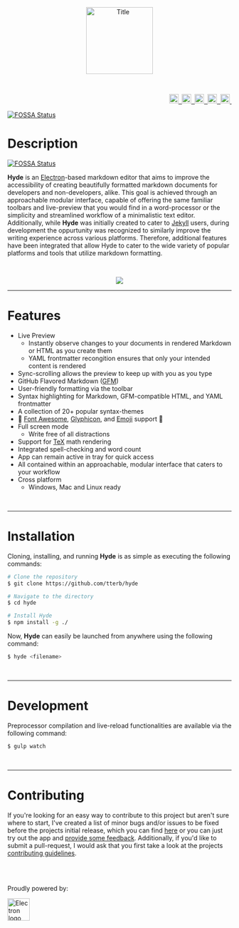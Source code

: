 <p align="center">
  <img alt="Title" height="150" src="https://user-images.githubusercontent.com/16360374/31757195-ba3c3b24-b45c-11e7-8d74-4aef9849c473.png"/>
</p>
<br>
<p align="right">
  <a href="https://travis-ci.org/tterb/Hyde">
    <img alt="Build Status" height="21" src="https://travis-ci.org/tterb/Hyde.svg?branch=master"/>&nbsp;
  </a>
  <a href="https://codeclimate.com/github/JonSn0w/Hyde">
    <img alt="Code Climate" height="21" src="https://codeclimate.com/github/JonSn0w/Hyde/badges/gpa.svg"/>&nbsp;
  </a>
  <a href="https://david-dm.org/tterb/Hyde">
    <img alt="Dependency Status" height="21" src="https://david-dm.org/tterb/Hyde.svg"/>&nbsp;
  </a>
  <a href="https://badge.fury.io/gh/tterb%2FHyde">
    <img alt="Version" height="21" src="https://badge.fury.io/gh/tterb%2FHyde.svg"/>&nbsp;
  </a>
  <a href="https://www.gnu.org/licenses/">
  <img alt="License" height="21" src="https://img.shields.io/badge/License-GPL%20v3-blue.svg"/>&nbsp;
  </a>
  <!-- <a href="https://electron.atom.io/">
    <img src="https://img.shields.io/badge/powered_by-Electron-blue.svg" height="21" title="Electron"/>&nbsp;
  </a> -->
</p>


[![FOSSA Status](https://app.fossa.io/api/projects/git%2Bgithub.com%2Ftterb%2FHyde.svg?type=large)](https://app.fossa.io/projects/git%2Bgithub.com%2Ftterb%2FHyde?ref=badge_large)

# Description
[![FOSSA Status](https://app.fossa.io/api/projects/git%2Bgithub.com%2Ftterb%2FHyde.svg?type=shield)](https://app.fossa.io/projects/git%2Bgithub.com%2Ftterb%2FHyde?ref=badge_shield)



**Hyde** is an [Electron](http://electron.atom.io)-based markdown editor that aims to improve the accessibility of creating beautifully formatted markdown documents for developers and non-developers, alike.
This goal is achieved through an approachable modular interface, capable of offering the same familiar toolbars and live-preview that you would find in a word-processor or the simplicity and streamlined workflow of a minimalistic text editor.
Additionally, while **Hyde** was initially created to cater to [Jekyll](https://jekyllrb.com) users, during development the oppurtunity was recognized to similarly improve the writing experience across various platforms. Therefore, additional features have been integrated that allow Hyde to cater to the wide variety of popular platforms and tools that utilize markdown formatting.

<br>

<p align="center">
  <img src="https://user-images.githubusercontent.com/16360374/31935237-2bd9f582-b863-11e7-8db8-08e078bf61fd.png"/>
</p>

-------------------------

# Features

* Live Preview
  - Instantly observe changes to your documents in rendered Markdown or HTML as you create them
  - YAML frontmatter recongition ensures that only your intended content is rendered
* Sync-scrolling allows the preview to keep up with you as you type
* GitHub Flavored Markdown ([GFM](https://github.github.com/gfm/))
* User-friendly formatting via the toolbar
* Syntax highlighting for Markdown, GFM-compatible HTML, and YAML frontmatter
* A collection of 20+ popular syntax-themes
* :tada: [Font Awesome](http://fontawesome.io), [Glyphicon](http://glyphicons.com/), and [Emoji](https://www.webpagefx.com/tools/emoji-cheat-sheet/) support :tada:
* Full screen mode
  - Write free of all distractions
* Support for [TeX](https://www.latex-project.org/) math rendering
* Integrated spell-checking and word count
* App can remain active in tray for quick access
* All contained within an approachable, modular interface that caters to your workflow
* Cross platform
  - Windows, Mac and Linux ready

<br>

-------------------

# Installation

Cloning, installing, and running **Hyde** is as simple as executing the following commands:

```sh
# Clone the repository
$ git clone https://github.com/tterb/hyde

# Navigate to the directory
$ cd hyde

# Install Hyde
$ npm install -g ./
```

Now, **Hyde** can easily be launched from anywhere using the following command:

```sh
$ hyde <filename>
```
<br>

-------------------

# Development

Preprocessor compilation and live-reload functionalities are available via the following command:

```sh
$ gulp watch
```

<br>

-------------------

# Contributing

If you're looking for an easy way to contribute to this project but aren't sure where to start, I've created a list of minor bugs and/or issues to be fixed before the projects initial release, which you can find [here](../../issues?utf8=%E2%9C%93&q=is%3Aissue%20is%3Aopen%20is%3Ahelpwanted) or you can just try out the app and [provide some feedback](../../issues/new).
Additionally, if you'd like to submit a pull-request, I would ask that you first take a look at the projects [contributing guidelines](/docs/CONTRIBUTING.md).

<br><br>

Proudly powered by:

[<img alt="Electron logo" height="50" src="http://electron.atom.io/images/electron-logo.svg">](http://electron.atom.io/)